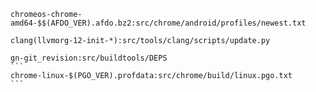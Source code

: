 ```
chromeos-chrome-amd64-$$(AFDO_VER).afdo.bz2:src/chrome/android/profiles/newest.txt
````
```
clang(llvmorg-12-init-*):src/tools/clang/scripts/update.py
```
````
gn-git_revision:src/buildtools/DEPS
```
chrome-linux-$(PGO_VER).profdata:src/chrome/build/linux.pgo.txt
```
